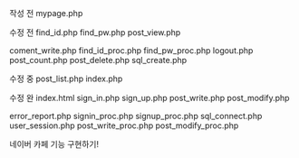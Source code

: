 작성 전
mypage.php

수정 전
find_id.php
find_pw.php
post_view.php

coment_write.php
find_id_proc.php
find_pw_proc.php
logout.php
post_count.php
post_delete.php
sql_create.php

수정 중
post_list.php
index.php

수정 완
index.html
sign_in.php
sign_up.php
post_write.php
post_modify.php

error_report.php
signin_proc.php
signup_proc.php
sql_connect.php
user_session.php
post_write_proc.php
post_modify_proc.php

네이버 카페 기능 구현하기!
